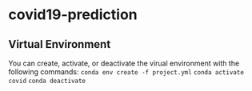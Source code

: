# covid19-prediction

## Virtual Environment
You can create, activate, or deactivate the virual environment with the following commands:
`conda env create -f project.yml`
`conda activate covid`
`conda deactivate`
